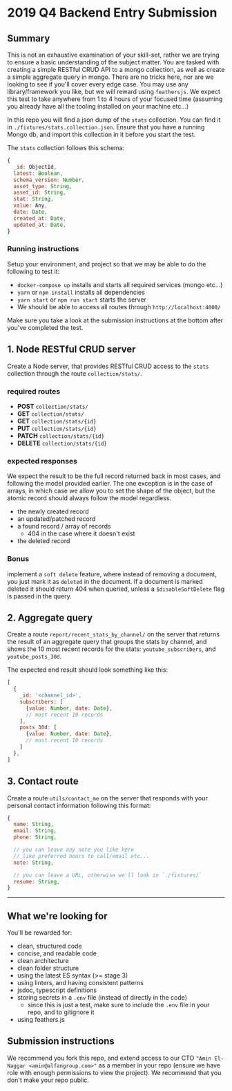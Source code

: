 # 2019 Q4 Backend Entry Submission

## Summary

This is not an exhaustive examination of your skill-set, rather we are trying to ensure a basic understanding of the subject matter. You are tasked with creating a simple RESTful CRUD API to a mongo collection, as well as create a simple aggregate query in mongo.
There are no tricks here, nor are we looking to see if you'll cover every edge case. You may use any library/framework you like, but we will reward using `feathersjs`. We expect this test to take anywhere from 1 to 4 hours of your focused time (assuming you already have all the tooling installed on your machine etc...)

In this repo you will find a json dump of the `stats` collection. You can find it in `./fixtures/stats.collection.json`. Ensure that you have a running Mongo db, and import this collection in it before you start the test.

The `stats` collection follows this schema:

```javascript
{
  _id: ObjectId,
  latest: Boolean,
  schema_version: Number,
  asset_type: String,
  asset_id: String,
  stat: String,
  value: Any,
  date: Date,
  created_at: Date,
  updated_at: Date,
}
```

### Running instructions

Setup your environment, and project so that we may be able to do the following to test it:

* `docker-compose up` installs and starts all required services (mongo etc...)
* `yarn` or `npm install` installs all dependencies
* `yarn start` or `npm run start` starts the server
* We should be able to access all routes through `http://localhost:4000/`

Make sure you take a look at the submission instructions at the bottom after you've completed the test.

## 1. Node RESTful CRUD server

Create a Node server, that provides RESTful CRUD access to the `stats` collection through the route `collection/stats/`.

### required routes

* **POST** `collection/stats/`
* **GET** `collection/stats/`
* **GET** `collection/stats/{id}`
* **PUT** `collection/stats/{id}`
* **PATCH** `collection/stats/{id}`
* **DELETE** `collection/stats/{id}`

### expected responses

We expect the result to be the full record returned back in most cases, and following the model provided earlier. The one exception is in the case of arrays, in which case we allow you to set the shape of the object, but the atomic record should always follow the model regardless.

* the newly created record
* an updated/patched record
* a found record / array of records
  * 404 in the case where it doesn't exist
* the deleted record

### Bonus

implement a `soft delete` feature, where instead of removing a document, you just mark it as `deleted` in the document. If a document is marked deleted it should return 404 when queried, unless a `$disableSoftDelete` flag is passed in the query.

## 2.  Aggregate query

Create a route `report/recent_stats_by_channel/` on the server that returns the result of an aggregate query that groups the stats by channel, and shows the 10 most recent records for the stats: `youtube_subscribers`, and `youtube_posts_30d`.

The expected end result should look something like this:

```javascript
[
  {
    _id: '<channel_id>',
    subscribers: [
      {value: Number, date: Date},
      // most recent 10 records
    ],
    posts_30d: [
      {value: Number, date: Date},
      // most recent 10 records
    ]
  },
]
```

## 3. Contact route

Create a route `utils/contact_me` on the server that responds with your personal contact information following this format:

```javascript
{
  name: String,
  email: String,
  phone: String,

  // you can leave any note you like here
  // like preferred hours to call/email etc...
  note: String,

  // you can leave a URL, otherwise we'll look in `./fixtures/`
  resume: String,
}
```

---------

## What we're looking for

You'll be rewarded for:

* clean, structured code
* concise, and readable code
* clean architecture
* clean folder structure
* using the latest ES syntax (>= stage 3)
* using linters, and having consistent patterns
* jsdoc, typescript definitions
* storing secrets in a `.env` file (instead of directly in the code)
  * since this is just a test, make sure to include the `.env` file in your repo, and to gitignore it
* using feathers.js


## Submission instructions

We recommend you fork this repo, and extend access to our CTO `"Amin El-Naggar <amin@alfangroup.com>"` as a member in your repo (ensure we have role with enough permissions to view the project). We recommend that you don't make your repo public.